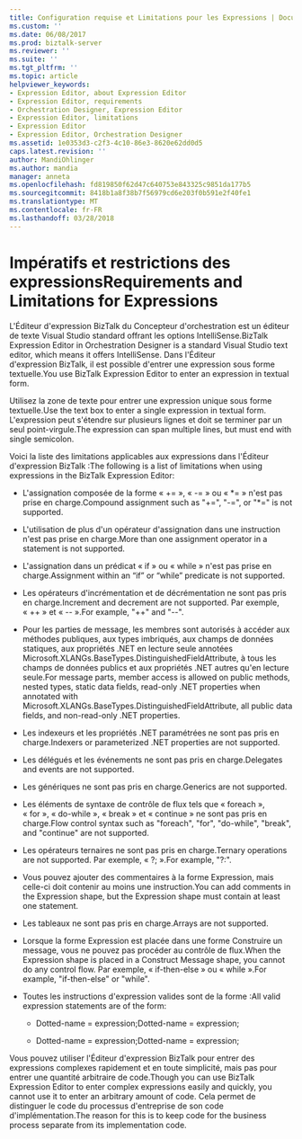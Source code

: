 ```yaml
---
title: Configuration requise et Limitations pour les Expressions | Documents Microsoft
ms.custom: ''
ms.date: 06/08/2017
ms.prod: biztalk-server
ms.reviewer: ''
ms.suite: ''
ms.tgt_pltfrm: ''
ms.topic: article
helpviewer_keywords:
- Expression Editor, about Expression Editor
- Expression Editor, requirements
- Orchestration Designer, Expression Editor
- Expression Editor, limitations
- Expression Editor
- Expression Editor, Orchestration Designer
ms.assetid: 1e0353d3-c2f3-4c10-86e3-8620e62dd0d5
caps.latest.revision: ''
author: MandiOhlinger
ms.author: mandia
manager: anneta
ms.openlocfilehash: fd819850f62d47c640753e843325c9851da177b5
ms.sourcegitcommit: 8418b1a8f38b7f56979cd6e203f0b591e2f40fe1
ms.translationtype: MT
ms.contentlocale: fr-FR
ms.lasthandoff: 03/28/2018
---
```

# <a name="requirements-and-limitations-for-expressions"></a><span data-ttu-id="32427-102">Impératifs et restrictions des expressions</span><span class="sxs-lookup"><span data-stu-id="32427-102">Requirements and Limitations for Expressions</span></span>
<span data-ttu-id="32427-103">L'Éditeur d'expression BizTalk du Concepteur d'orchestration est un éditeur de texte Visual Studio standard offrant les options IntelliSense.</span><span class="sxs-lookup"><span data-stu-id="32427-103">BizTalk Expression Editor in Orchestration Designer is a standard Visual Studio text editor, which means it offers IntelliSense.</span></span> <span data-ttu-id="32427-104">Dans l'Éditeur d'expression BizTalk, il est possible d'entrer une expression sous forme textuelle.</span><span class="sxs-lookup"><span data-stu-id="32427-104">You use BizTalk Expression Editor to enter an expression in textual form.</span></span>  
  
 <span data-ttu-id="32427-105">Utilisez la zone de texte pour entrer une expression unique sous forme textuelle.</span><span class="sxs-lookup"><span data-stu-id="32427-105">Use the text box to enter a single expression in textual form.</span></span> <span data-ttu-id="32427-106">L'expression peut s'étendre sur plusieurs lignes et doit se terminer par un seul point-virgule.</span><span class="sxs-lookup"><span data-stu-id="32427-106">The expression can span multiple lines, but must end with single semicolon.</span></span>  
  
 <span data-ttu-id="32427-107">Voici la liste des limitations applicables aux expressions dans l'Éditeur d'expression BizTalk :</span><span class="sxs-lookup"><span data-stu-id="32427-107">The following is a list of limitations when using expressions in the BizTalk Expression Editor:</span></span>  
  
-   <span data-ttu-id="32427-108">L'assignation composée de la forme « += », « -= » ou « \*= » n'est pas prise en charge.</span><span class="sxs-lookup"><span data-stu-id="32427-108">Compound assignment such as "+=", "-=", or "\*=" is not supported.</span></span>  
  
-   <span data-ttu-id="32427-109">L'utilisation de plus d'un opérateur d'assignation dans une instruction n'est pas prise en charge.</span><span class="sxs-lookup"><span data-stu-id="32427-109">More than one assignment operator in a statement is not supported.</span></span>  
  
-   <span data-ttu-id="32427-110">L'assignation dans un prédicat « if » ou « while » n'est pas prise en charge.</span><span class="sxs-lookup"><span data-stu-id="32427-110">Assignment within an “if” or “while” predicate is not supported.</span></span>  
  
-   <span data-ttu-id="32427-111">Les opérateurs d'incrémentation et de décrémentation ne sont pas pris en charge.</span><span class="sxs-lookup"><span data-stu-id="32427-111">Increment and decrement are not supported.</span></span> <span data-ttu-id="32427-112">Par exemple, « ++ » et « -- ».</span><span class="sxs-lookup"><span data-stu-id="32427-112">For example, "++" and "--".</span></span>  
  
-   <span data-ttu-id="32427-113">Pour les parties de message, les membres sont autorisés à accéder aux méthodes publiques, aux types imbriqués, aux champs de données statiques, aux propriétés .NET en lecture seule annotées Microsoft.XLANGs.BaseTypes.DistinguishedFieldAttribute, à tous les champs de données publics et aux propriétés .NET autres qu'en lecture seule.</span><span class="sxs-lookup"><span data-stu-id="32427-113">For message parts, member access is allowed on public methods, nested types, static data fields, read-only .NET properties when annotated with Microsoft.XLANGs.BaseTypes.DistinguishedFieldAttribute, all public data fields, and non-read-only .NET properties.</span></span>  
  
-   <span data-ttu-id="32427-114">Les indexeurs et les propriétés .NET paramétrées ne sont pas pris en charge.</span><span class="sxs-lookup"><span data-stu-id="32427-114">Indexers or parameterized .NET properties are not supported.</span></span>  
  
-   <span data-ttu-id="32427-115">Les délégués et les événements ne sont pas pris en charge.</span><span class="sxs-lookup"><span data-stu-id="32427-115">Delegates and events are not supported.</span></span>  
  
-   <span data-ttu-id="32427-116">Les génériques ne sont pas pris en charge.</span><span class="sxs-lookup"><span data-stu-id="32427-116">Generics are not supported.</span></span>  
  
-   <span data-ttu-id="32427-117">Les éléments de syntaxe de contrôle de flux tels que « foreach », « for », « do-while », « break » et « continue » ne sont pas pris en charge.</span><span class="sxs-lookup"><span data-stu-id="32427-117">Flow control syntax such as "foreach", "for", "do-while", "break", and "continue" are not supported.</span></span>  
  
-   <span data-ttu-id="32427-118">Les opérateurs ternaires ne sont pas pris en charge.</span><span class="sxs-lookup"><span data-stu-id="32427-118">Ternary operations are not supported.</span></span> <span data-ttu-id="32427-119">Par exemple, « ?; ».</span><span class="sxs-lookup"><span data-stu-id="32427-119">For example, "?:".</span></span>  
  
-   <span data-ttu-id="32427-120">Vous pouvez ajouter des commentaires à la forme Expression, mais celle-ci doit contenir au moins une instruction.</span><span class="sxs-lookup"><span data-stu-id="32427-120">You can add comments in the Expression shape, but the Expression shape must contain at least one statement.</span></span>  
  
-   <span data-ttu-id="32427-121">Les tableaux ne sont pas pris en charge.</span><span class="sxs-lookup"><span data-stu-id="32427-121">Arrays are not supported.</span></span>  
  
-   <span data-ttu-id="32427-122">Lorsque la forme Expression est placée dans une forme Construire un message, vous ne pouvez pas procéder au contrôle de flux.</span><span class="sxs-lookup"><span data-stu-id="32427-122">When the Expression shape is placed in a Construct Message shape, you cannot do any control flow.</span></span> <span data-ttu-id="32427-123">Par exemple, « if-then-else » ou « while ».</span><span class="sxs-lookup"><span data-stu-id="32427-123">For example, "if-then-else" or "while".</span></span>  
  
-   <span data-ttu-id="32427-124">Toutes les instructions d'expression valides sont de la forme :</span><span class="sxs-lookup"><span data-stu-id="32427-124">All valid expression statements are of the form:</span></span>  
  
    -   <span data-ttu-id="32427-125">Dotted-name = expression;</span><span class="sxs-lookup"><span data-stu-id="32427-125">Dotted-name = expression;</span></span>  
  
    -   <span data-ttu-id="32427-126">Dotted-name = expression;</span><span class="sxs-lookup"><span data-stu-id="32427-126">Dotted-name = expression;</span></span>  
  
 <span data-ttu-id="32427-127">Vous pouvez utiliser l'Éditeur d'expression BizTalk pour entrer des expressions complexes rapidement et en toute simplicité, mais pas pour entrer une quantité arbitraire de code.</span><span class="sxs-lookup"><span data-stu-id="32427-127">Though you can use BizTalk Expression Editor to enter complex expressions easily and quickly, you cannot use it to enter an arbitrary amount of code.</span></span> <span data-ttu-id="32427-128">Cela permet de distinguer le code du processus d'entreprise de son code d'implémentation.</span><span class="sxs-lookup"><span data-stu-id="32427-128">The reason for this is to keep code for the business process separate from its implementation code.</span></span>